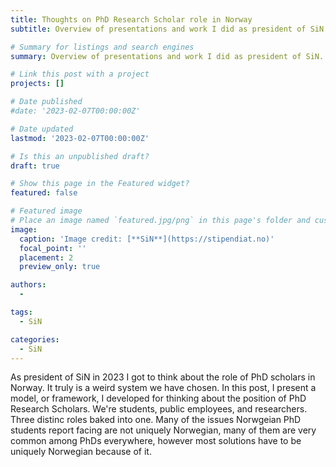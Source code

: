 ```yaml
---
title: Thoughts on PhD Research Scholar role in Norway
subtitle: Overview of presentations and work I did as president of SiN

# Summary for listings and search engines
summary: Overview of presentations and work I did as president of SiN.

# Link this post with a project
projects: []

# Date published
#date: '2023-02-07T00:00:00Z'

# Date updated
lastmod: '2023-02-07T00:00:00Z'

# Is this an unpublished draft?
draft: true

# Show this page in the Featured widget?
featured: false

# Featured image
# Place an image named `featured.jpg/png` in this page's folder and customize its options here.
image:
  caption: 'Image credit: [**SiN**](https://stipendiat.no)'
  focal_point: ''
  placement: 2
  preview_only: true

authors:
  - 

tags:
  - SiN

categories:
  - SiN
---
```


As president of SiN in 2023 I got to think about the role of PhD scholars in Norway. It truly is a weird system we have chosen. In this post, I present a model, or framework, I developed for thinking about the position of PhD Research Scholars. We're students, public employees, and researchers. Three distinc roles baked into one. Many of the issues Norwgeian PhD students report facing are not uniquely Norwegian, many of them are very common among PhDs everywhere, however most solutions have to be uniquely Norwegian because of it.

